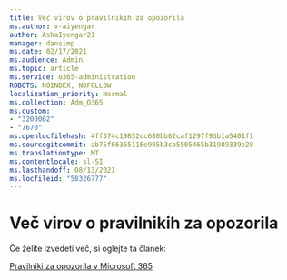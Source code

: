 ```yaml
---
title: Več virov o pravilnikih za opozorila
ms.author: v-aiyengar
author: AshaIyengar21
manager: dansimp
ms.date: 02/17/2021
ms.audience: Admin
ms.topic: article
ms.service: o365-administration
ROBOTS: NOINDEX, NOFOLLOW
localization_priority: Normal
ms.collection: Adm_O365
ms.custom:
- "3200002"
- "7670"
ms.openlocfilehash: 4ff574c19852cc680bb62caf1297f93b1a5401f1
ms.sourcegitcommit: ab75f66355116e995b3cb5505465b31989339e28
ms.translationtype: MT
ms.contentlocale: sl-SI
ms.lasthandoff: 08/13/2021
ms.locfileid: "58326777"
---
```

# <a name="more-resources-on-alert-policies"></a>Več virov o pravilnikih za opozorila

Če želite izvedeti več, si oglejte ta članek:

[Pravilniki za opozorila v Microsoft 365](https://docs.microsoft.com/microsoft-365/compliance/alert-policies)
